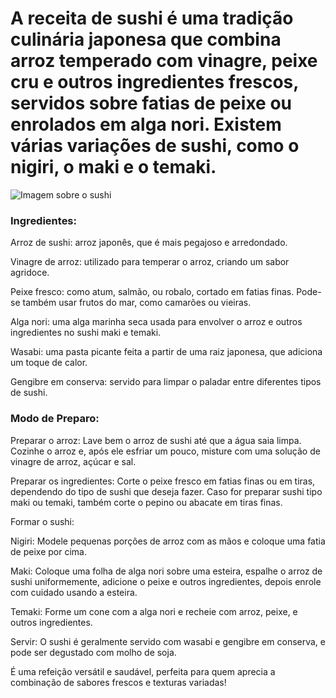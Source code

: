 # A  receita de sushi é uma tradição culinária japonesa que combina arroz temperado com vinagre, peixe cru e outros ingredientes frescos, servidos sobre fatias de peixe ou enrolados em alga nori. Existem várias variações de sushi, como o nigiri, o maki e o temaki.

![Imagem sobre o sushi](https://www.diadepeixe.com.br/extranet/thumbnail/crop/550x360/Receita/shutterstock_2105735288_1746448515362.jpg)


### Ingredientes:

Arroz de sushi: arroz japonês, que é mais pegajoso e arredondado.

Vinagre de arroz: utilizado para temperar o arroz, criando um sabor agridoce.

Peixe fresco: como atum, salmão, ou robalo, cortado em fatias finas. Pode-se também usar frutos do mar, como camarões ou vieiras.

Alga nori: uma alga marinha seca usada para envolver o arroz e outros ingredientes no sushi maki e temaki.

Wasabi: uma pasta picante feita a partir de uma raiz japonesa, que adiciona um toque de calor.

Gengibre em conserva: servido para limpar o paladar entre diferentes tipos de sushi.

### Modo de Preparo:

Preparar o arroz: Lave bem o arroz de sushi até que a água saia limpa. Cozinhe o arroz e, após ele esfriar um pouco, misture com uma solução de vinagre de arroz, açúcar e sal.

Preparar os ingredientes: Corte o peixe fresco em fatias finas ou em tiras, dependendo do tipo de sushi que deseja fazer. Caso for preparar sushi tipo maki ou temaki, também corte o pepino ou abacate em tiras finas.

Formar o sushi:

Nigiri: Modele pequenas porções de arroz com as mãos e coloque uma fatia de peixe por cima.

Maki: Coloque uma folha de alga nori sobre uma esteira, espalhe o arroz de sushi uniformemente, adicione o peixe e outros ingredientes, depois enrole com cuidado usando a esteira.

Temaki: Forme um cone com a alga nori e recheie com arroz, peixe, e outros ingredientes.

Servir: O sushi é geralmente servido com wasabi e gengibre em conserva, e pode ser degustado com molho de soja.

É uma refeição versátil e saudável, perfeita para quem aprecia a combinação de sabores frescos e texturas variadas!